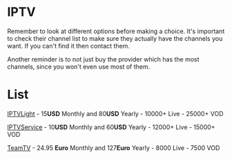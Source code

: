 # IPTV

Remember to look at different options before making a choice. It's important to check their channel list to make sure they actually have the channels you want. If you can't find it then contact them.

Another reminder is to not just buy the provider which has the most channels, since you won't even use most of them.

# List

[IPTVLight](https://iptvlight.com) - 15**USD** Monthly and 80**USD** Yearly - 10000+ Live - 25000+ VOD

[IPTVService](https://iptvservice.shop) - 10**USD** Monthly and 60**USD** Yearly - 12000+ Live - 15000+ VOD

[TeamTV](https://get-your-iptv-now.com) - 24.95 **Euro** Monthly and 127**Euro** Yearly - 8000 Live - 7500 VOD 
